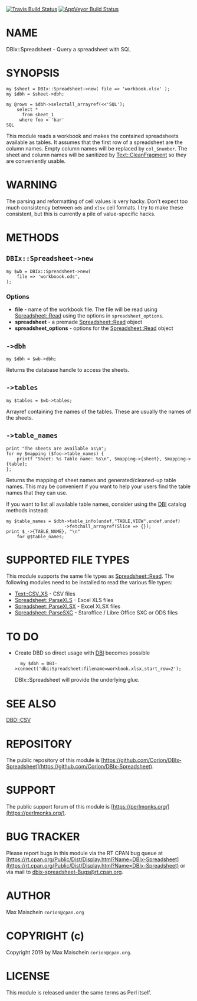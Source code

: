 
[![Travis Build Status](https://travis-ci.org/Corion/DBIx-Spreadsheet.svg?branch=master)](https://travis-ci.org/Corion/DBIx-Spreadsheet)
[![AppVeyor Build Status](https://ci.appveyor.com/api/projects/status/github/Corion/DBIx-Spreadsheet?branch=master&svg=true)](https://ci.appveyor.com/project/Corion/DBIx-Spreadsheet)

# NAME

DBIx::Spreadsheet - Query a spreadsheet with SQL

# SYNOPSIS

    my $sheet = DBIx::Spreadsheet->new( file => 'workbook.xlsx' );
    my $dbh = $sheet->dbh;

    my @rows = $dbh->selectall_arrayref(<<'SQL');
        select *
          from sheet_1
         where foo = 'bar'
    SQL

This module reads a workbook and makes the contained spreadsheets available
as tables. It assumes that the first row of a spreadsheet are the column
names. Empty column names will be replaced by `col_$number`. The sheet and
column names will be sanitized by [Text::CleanFragment](https://metacpan.org/pod/Text%3A%3ACleanFragment) so they are
conveniently usable.

# WARNING

The parsing and reformatting of cell values is very hacky. Don't expect
too much consistency between `ods` and `xlsx` cell formats. I try to
make these consistent, but this is currently a pile of value-specific hacks.

# METHODS

## `DBIx::Spreadsheet->new`

    my $wb = DBIx::Spreadsheet->new(
        file => 'workboook.ods',
    );

### Options

- **file** - name of the workbook file. The file will be read using [Spreadsheet::Read](https://metacpan.org/pod/Spreadsheet%3A%3ARead)
using the options in `spreadsheet_options`.
- **spreadsheet** - a premade [Spreadsheet::Read](https://metacpan.org/pod/Spreadsheet%3A%3ARead) object
- **spreadsheet\_options** - options for the [Spreadsheet::Read](https://metacpan.org/pod/Spreadsheet%3A%3ARead) object

## `->dbh`

    my $dbh = $wb->dbh;

Returns the database handle to access the sheets.

## `->tables`

    my $tables = $wb->tables;

Arrayref containing the names of the tables. These are usually the names
of the sheets.

## `->table_names`

    print "The sheets are available as\n";
    for my $mapping ($foo->table_names) {
        printf "Sheet: %s Table name: %s\n", $mapping->{sheet}, $mapping->{table};
    };

Returns the mapping of sheet names and generated/cleaned-up table names.
This may be convenient if you want to help your users find the table names that
they can use.

If you want to list all available table names, consider using the [DBI](https://metacpan.org/pod/DBI)
catalog methods instead:

    my $table_names = $dbh->table_info(undef,"TABLE,VIEW",undef,undef)
                          ->fetchall_arrayref(Slice => {});
    print $_->{TABLE_NAME}, "\n"
        for @$table_names;

# SUPPORTED FILE TYPES

This module supports the same file types as [Spreadsheet::Read](https://metacpan.org/pod/Spreadsheet%3A%3ARead). The following
modules need to be installed to read the various file types:

- [Text::CSV\_XS](https://metacpan.org/pod/Text%3A%3ACSV_XS) - CSV files
- [Spreadsheet::ParseXLS](https://metacpan.org/pod/Spreadsheet%3A%3AParseXLS) - Excel XLS files
- [Spreadsheet::ParseXLSX](https://metacpan.org/pod/Spreadsheet%3A%3AParseXLSX) - Excel XLSX files
- [Spreadsheet::ParseSXC](https://metacpan.org/pod/Spreadsheet%3A%3AParseSXC) - Staroffice / Libre Office SXC or ODS files

# TO DO

- Create DBD so direct usage with [DBI](https://metacpan.org/pod/DBI) becomes possible

        my $dbh = DBI->connect('dbi:Spreadsheet:filename=workbook.xlsx,start_row=2');

    DBIx::Spreadsheet will provide the underlying glue.

# SEE ALSO

[DBD::CSV](https://metacpan.org/pod/DBD%3A%3ACSV)

# REPOSITORY

The public repository of this module is
[https://github.com/Corion/DBIx-Spreadsheet](https://github.com/Corion/DBIx-Spreadsheet).

# SUPPORT

The public support forum of this module is
[https://perlmonks.org/](https://perlmonks.org/).

# BUG TRACKER

Please report bugs in this module via the RT CPAN bug queue at
[https://rt.cpan.org/Public/Dist/Display.html?Name=DBIx-Spreadsheet](https://rt.cpan.org/Public/Dist/Display.html?Name=DBIx-Spreadsheet)
or via mail to [dbix-spreadsheet-Bugs@rt.cpan.org](https://metacpan.org/pod/dbix-spreadsheet-Bugs%40rt.cpan.org).

# AUTHOR

Max Maischein `corion@cpan.org`

# COPYRIGHT (c)

Copyright 2019 by Max Maischein `corion@cpan.org`.

# LICENSE

This module is released under the same terms as Perl itself.
